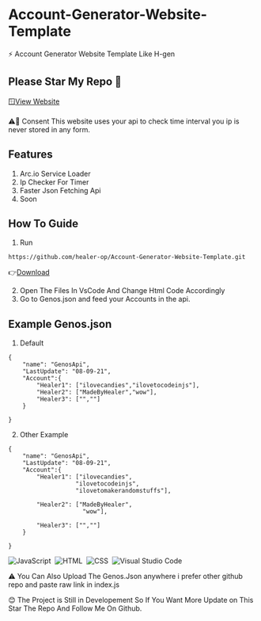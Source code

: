 # Account-Generator-Website-Template
⚡ Account Generator Website Template Like H-gen

## Please Star My Repo 🌟 

🪟[View Website](https://healer-op.github.io/Account-Generator-Website-Template/index.html) \
\
⚠️🤚 Consent This website uses your api to check time interval you ip is never stored in any form.

## Features
1. Arc.io Service Loader
2. Ip Checker For Timer
3. Faster Json Fetching Api
4. Soon

## How To Guide
1. Run 
```
https://github.com/healer-op/Account-Generator-Website-Template.git
```
👉[Download](https://github.com/healer-op/Account-Generator-Website-Template/archive/refs/heads/main.zip) 

2. Open The Files In VsCode And Change Html Code Accordingly
3. Go to Genos.json and feed your Accounts in the api.

## Example Genos.json
1. Default
```
{
    "name": "GenosApi",
    "LastUpdate": "08-09-21",
    "Account":{
        "Healer1": ["ilovecandies","ilovetocodeinjs"],
        "Healer2": ["MadeByHealer","wow"],
        "Healer3": ["",""]
    }
    
}
```

2. Other Example
```
{
    "name": "GenosApi",
    "LastUpdate": "08-09-21",
    "Account":{
        "Healer1": ["ilovecandies",
                   "ilovetocodeinjs",
                   "ilovetomakerandomstuffs"],

        "Healer2": ["MadeByHealer",
                     "wow"],

        "Healer3": ["",""]
    }
    
}
```
![JavaScript](https://img.shields.io/badge/-JavaScript-05122A?style=flat&logo=javascript)&nbsp;
![HTML](https://img.shields.io/badge/-HTML-05122A?style=flat&logo=HTML5)&nbsp;
![CSS](https://img.shields.io/badge/-CSS-05122A?style=flat&logo=CSS3&logoColor=1572B6)&nbsp;
![Visual Studio Code](https://img.shields.io/badge/-Visual%20Studio%20Code-05122A?style=flat&logo=visual-studio-code&logoColor=007ACC)&nbsp;

⚠️ You Can Also Upload The Genos.Json anywhere i prefer other github repo and paste raw link in index.js

😊 The Project is Still in Developement So If You Want More Update on This Star The Repo And Follow Me On Github.
